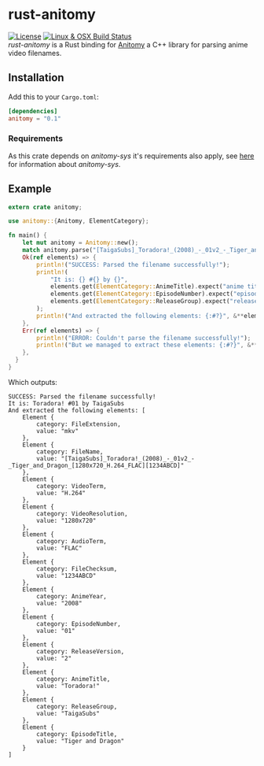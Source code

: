 # rust-anitomy
[![License](https://img.shields.io/badge/license-MPL--2.0-blue.svg?style=flat-square&maxAge=2592000)](https://github.com/Xtansia/rust-anitomy/raw/master/LICENSE)
[![Linux & OSX Build Status](https://travis-ci.com/Xtansia/rust-anitomy.svg?branch=master)](https://travis-ci.com/Xtansia/rust-anitomy)  
*rust-anitomy* is a Rust binding for [Anitomy](https://github.com/erengy/anitomy) a C++ library for parsing anime
video filenames.

## Installation
Add this to your `Cargo.toml`:
```toml
[dependencies]
anitomy = "0.1"
```

### Requirements
As this crate depends on *anitomy-sys* it's requirements also apply, see [here](https://github.com/Xtansia/rust-anitomy/tree/master/anitomy-sys) for information about *anitomy-sys*.

## Example
```rust
extern crate anitomy;

use anitomy::{Anitomy, ElementCategory};

fn main() {
    let mut anitomy = Anitomy::new();
    match anitomy.parse("[TaigaSubs]_Toradora!_(2008)_-_01v2_-_Tiger_and_Dragon_[1280x720_H.264_FLAC][1234ABCD].mkv") {
    Ok(ref elements) => {
        println!("SUCCESS: Parsed the filename successfully!");
        println!(
            "It is: {} #{} by {}", 
            elements.get(ElementCategory::AnimeTitle).expect("anime title"), 
            elements.get(ElementCategory::EpisodeNumber).expect("episode number"), 
            elements.get(ElementCategory::ReleaseGroup).expect("release group")
        );
        println!("And extracted the following elements: {:#?}", &**elements);
    },
    Err(ref elements) => {
        println!("ERROR: Couldn't parse the filename successfully!");
        println!("But we managed to extract these elements: {:#?}", &**elements);
    },
  }
}
```

Which outputs:
```
SUCCESS: Parsed the filename successfully!
It is: Toradora! #01 by TaigaSubs
And extracted the following elements: [
    Element {
        category: FileExtension,
        value: "mkv"
    },
    Element {
        category: FileName,
        value: "[TaigaSubs]_Toradora!_(2008)_-_01v2_-_Tiger_and_Dragon_[1280x720_H.264_FLAC][1234ABCD]"
    },
    Element {
        category: VideoTerm,
        value: "H.264"
    },
    Element {
        category: VideoResolution,
        value: "1280x720"
    },
    Element {
        category: AudioTerm,
        value: "FLAC"
    },
    Element {
        category: FileChecksum,
        value: "1234ABCD"
    },
    Element {
        category: AnimeYear,
        value: "2008"
    },
    Element {
        category: EpisodeNumber,
        value: "01"
    },
    Element {
        category: ReleaseVersion,
        value: "2"
    },
    Element {
        category: AnimeTitle,
        value: "Toradora!"
    },
    Element {
        category: ReleaseGroup,
        value: "TaigaSubs"
    },
    Element {
        category: EpisodeTitle,
        value: "Tiger and Dragon"
    }
]
```